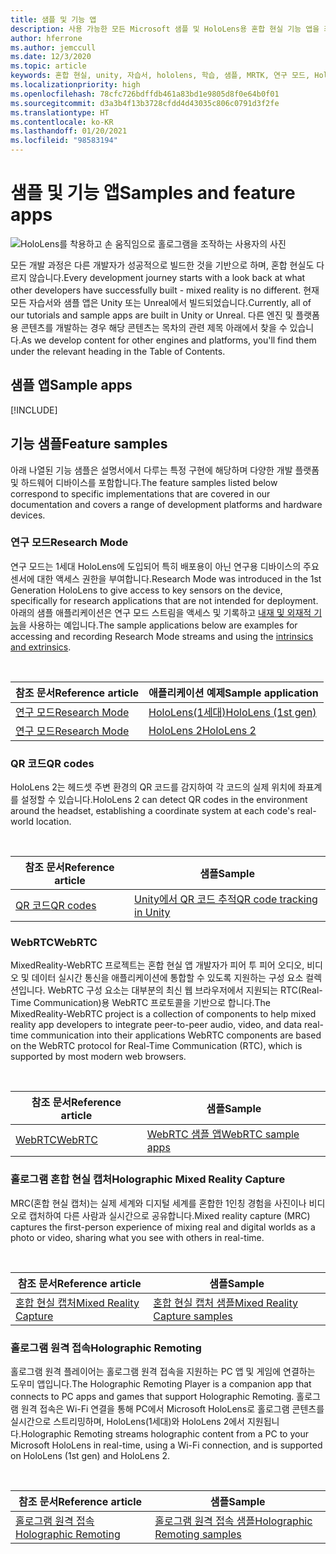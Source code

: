 ```yaml
---
title: 샘플 및 기능 앱
description: 사용 가능한 모든 Microsoft 샘플 및 HoloLens용 혼합 현실 기능 앱을 최신 상태로 유지합니다.
author: hferrone
ms.author: jemccull
ms.date: 12/3/2020
ms.topic: article
keywords: 혼합 현실, unity, 자습서, hololens, 학습, 샘플, MRTK, 연구 모드, HoloLens 2, qr 코드, WebRTC, 혼합 현실 캡처, 홀로그램 원격 접속, UX 도구
ms.localizationpriority: high
ms.openlocfilehash: 78cfc726bdffdb461a83bd1e9805d8f0e64b0f01
ms.sourcegitcommit: d3a3b4f13b3728cfdd4d43035c806c0791d3f2fe
ms.translationtype: HT
ms.contentlocale: ko-KR
ms.lasthandoff: 01/20/2021
ms.locfileid: "98583194"
---
```

# <a name="samples-and-feature-apps"></a><span data-ttu-id="85b62-104">샘플 및 기능 앱</span><span class="sxs-lookup"><span data-stu-id="85b62-104">Samples and feature apps</span></span>

![HoloLens를 착용하고 손 움직임으로 홀로그램을 조작하는 사용자의 사진](unreal/images/unreal-developer.jpg)

<span data-ttu-id="85b62-106">모든 개발 과정은 다른 개발자가 성공적으로 빌드한 것을 기반으로 하며, 혼합 현실도 다르지 않습니다.</span><span class="sxs-lookup"><span data-stu-id="85b62-106">Every development journey starts with a look back at what other developers have successfully built - mixed reality is no different.</span></span> <span data-ttu-id="85b62-107">현재 모든 자습서와 샘플 앱은 Unity 또는 Unreal에서 빌드되었습니다.</span><span class="sxs-lookup"><span data-stu-id="85b62-107">Currently, all of our tutorials and sample apps are built in Unity or Unreal.</span></span> <span data-ttu-id="85b62-108">다른 엔진 및 플랫폼용 콘텐츠를 개발하는 경우 해당 콘텐츠는 목차의 관련 제목 아래에서 찾을 수 있습니다.</span><span class="sxs-lookup"><span data-stu-id="85b62-108">As we develop content for other engines and platforms, you'll find them under the relevant heading in the Table of Contents.</span></span>

## <a name="sample-apps"></a><span data-ttu-id="85b62-109">샘플 앱</span><span class="sxs-lookup"><span data-stu-id="85b62-109">Sample apps</span></span>

[!INCLUDE[](includes/tabs-samples.md)]

## <a name="feature-samples"></a><span data-ttu-id="85b62-110">기능 샘플</span><span class="sxs-lookup"><span data-stu-id="85b62-110">Feature samples</span></span>

<span data-ttu-id="85b62-111">아래 나열된 기능 샘플은 설명서에서 다루는 특정 구현에 해당하며 다양한 개발 플랫폼 및 하드웨어 디바이스를 포함합니다.</span><span class="sxs-lookup"><span data-stu-id="85b62-111">The feature samples listed below correspond to specific implementations that are covered in our documentation and covers a range of development platforms and hardware devices.</span></span>

### <a name="research-mode"></a><span data-ttu-id="85b62-112">연구 모드</span><span class="sxs-lookup"><span data-stu-id="85b62-112">Research Mode</span></span>

<span data-ttu-id="85b62-113">연구 모드는 1세대 HoloLens에 도입되어 특히 배포용이 아닌 연구용 디바이스의 주요 센서에 대한 액세스 권한을 부여합니다.</span><span class="sxs-lookup"><span data-stu-id="85b62-113">Research Mode was introduced in the 1st Generation HoloLens to give access to key sensors on the device, specifically for research applications that are not intended for deployment.</span></span> <span data-ttu-id="85b62-114">아래의 샘플 애플리케이션은 연구 모드 스트림을 액세스 및 기록하고 [내재 및 외재적 기능](/windows/mixed-reality/locatable-camera#locating-the-device-camera-in-the-world)을 사용하는 예입니다.</span><span class="sxs-lookup"><span data-stu-id="85b62-114">The sample applications below are examples for accessing and recording Research Mode streams and using the [intrinsics and extrinsics](/windows/mixed-reality/locatable-camera#locating-the-device-camera-in-the-world).</span></span>

<br>

| <span data-ttu-id="85b62-115">참조 문서</span><span class="sxs-lookup"><span data-stu-id="85b62-115">Reference article</span></span> | <span data-ttu-id="85b62-116">애플리케이션 예제</span><span class="sxs-lookup"><span data-stu-id="85b62-116">Sample application</span></span> |
| --- | --- |
| [<span data-ttu-id="85b62-117">연구 모드</span><span class="sxs-lookup"><span data-stu-id="85b62-117">Research Mode</span></span>](platform-capabilities-and-apis/research-mode.md) | [<span data-ttu-id="85b62-118">HoloLens(1세대)</span><span class="sxs-lookup"><span data-stu-id="85b62-118">HoloLens (1st gen)</span></span>](https://github.com/microsoft/HoloLensForCV/tree/master/Samples) |
| [<span data-ttu-id="85b62-119">연구 모드</span><span class="sxs-lookup"><span data-stu-id="85b62-119">Research Mode</span></span>](platform-capabilities-and-apis/research-mode.md) | [<span data-ttu-id="85b62-120">HoloLens 2</span><span class="sxs-lookup"><span data-stu-id="85b62-120">HoloLens 2</span></span>](https://github.com/microsoft/HoloLens2ForCV/tree/main/Samples) |

### <a name="qr-codes"></a><span data-ttu-id="85b62-121">QR 코드</span><span class="sxs-lookup"><span data-stu-id="85b62-121">QR codes</span></span>

<span data-ttu-id="85b62-122">HoloLens 2는 헤드셋 주변 환경의 QR 코드를 감지하여 각 코드의 실제 위치에 좌표계를 설정할 수 있습니다.</span><span class="sxs-lookup"><span data-stu-id="85b62-122">HoloLens 2 can detect QR codes in the environment around the headset, establishing a coordinate system at each code's real-world location.</span></span>

<br>

| <span data-ttu-id="85b62-123">참조 문서</span><span class="sxs-lookup"><span data-stu-id="85b62-123">Reference article</span></span> | <span data-ttu-id="85b62-124">샘플</span><span class="sxs-lookup"><span data-stu-id="85b62-124">Sample</span></span> |
| --- | --- |
| [<span data-ttu-id="85b62-125">QR 코드</span><span class="sxs-lookup"><span data-stu-id="85b62-125">QR codes</span></span>](platform-capabilities-and-apis/qr-code-tracking.md) | [<span data-ttu-id="85b62-126">Unity에서 QR 코드 추적</span><span class="sxs-lookup"><span data-stu-id="85b62-126">QR code tracking in Unity</span></span>](https://github.com/chgatla-microsoft/QRTracking/tree/master/SampleQRCodes) |

### <a name="webrtc"></a><span data-ttu-id="85b62-127">WebRTC</span><span class="sxs-lookup"><span data-stu-id="85b62-127">WebRTC</span></span>

<span data-ttu-id="85b62-128">MixedReality-WebRTC 프로젝트는 혼합 현실 앱 개발자가 피어 투 피어 오디오, 비디오 및 데이터 실시간 통신을 애플리케이션에 통합할 수 있도록 지원하는 구성 요소 컬렉션입니다. WebRTC 구성 요소는 대부분의 최신 웹 브라우저에서 지원되는 RTC(Real-Time Communication)용 WebRTC 프로토콜을 기반으로 합니다.</span><span class="sxs-lookup"><span data-stu-id="85b62-128">The MixedReality-WebRTC project is a collection of components to help mixed reality app developers to integrate peer-to-peer audio, video, and data real-time communication into their applications WebRTC components are based on the WebRTC protocol for Real-Time Communication (RTC), which is supported by most modern web browsers.</span></span>

<br>

| <span data-ttu-id="85b62-129">참조 문서</span><span class="sxs-lookup"><span data-stu-id="85b62-129">Reference article</span></span> | <span data-ttu-id="85b62-130">샘플</span><span class="sxs-lookup"><span data-stu-id="85b62-130">Sample</span></span> |
| --- | --- |
| [<span data-ttu-id="85b62-131">WebRTC</span><span class="sxs-lookup"><span data-stu-id="85b62-131">WebRTC</span></span>](https://microsoft.github.io/MixedReality-WebRTC) | [<span data-ttu-id="85b62-132">WebRTC 샘플 앱</span><span class="sxs-lookup"><span data-stu-id="85b62-132">WebRTC sample apps</span></span>](https://github.com/microsoft/MixedReality-WebRTC/tree/master/examples) |

### <a name="holographic-mixed-reality-capture"></a><span data-ttu-id="85b62-133">홀로그램 혼합 현실 캡처</span><span class="sxs-lookup"><span data-stu-id="85b62-133">Holographic Mixed Reality Capture</span></span>

<span data-ttu-id="85b62-134">MRC(혼합 현실 캡처)는 실제 세계와 디지털 세계를 혼합한 1인칭 경험을 사진이나 비디오로 캡처하여 다른 사람과 실시간으로 공유합니다.</span><span class="sxs-lookup"><span data-stu-id="85b62-134">Mixed reality capture (MRC) captures the first-person experience of mixing real and digital worlds as a photo or video, sharing what you see with others in real-time.</span></span>

<br>

| <span data-ttu-id="85b62-135">참조 문서</span><span class="sxs-lookup"><span data-stu-id="85b62-135">Reference article</span></span> | <span data-ttu-id="85b62-136">샘플</span><span class="sxs-lookup"><span data-stu-id="85b62-136">Sample</span></span> |
| --- | --- |
| [<span data-ttu-id="85b62-137">혼합 현실 캡처</span><span class="sxs-lookup"><span data-stu-id="85b62-137">Mixed Reality Capture</span></span>](platform-capabilities-and-apis/mixed-reality-capture-for-developers.md) | [<span data-ttu-id="85b62-138">혼합 현실 캡처 샘플</span><span class="sxs-lookup"><span data-stu-id="85b62-138">Mixed Reality Capture samples</span></span>](/samples/microsoft/windows-universal-samples/holographicmixedrealitycapture/) |

### <a name="holographic-remoting"></a><span data-ttu-id="85b62-139">홀로그램 원격 접속</span><span class="sxs-lookup"><span data-stu-id="85b62-139">Holographic Remoting</span></span>

<span data-ttu-id="85b62-140">홀로그램 원격 플레이어는 홀로그램 원격 접속을 지원하는 PC 앱 및 게임에 연결하는 도우미 앱입니다.</span><span class="sxs-lookup"><span data-stu-id="85b62-140">The Holographic Remoting Player is a companion app that connects to PC apps and games that support Holographic Remoting.</span></span> <span data-ttu-id="85b62-141">홀로그램 원격 접속은 Wi-Fi 연결을 통해 PC에서 Microsoft HoloLens로 홀로그램 콘텐츠를 실시간으로 스트리밍하며, HoloLens(1세대)와 HoloLens 2에서 지원됩니다.</span><span class="sxs-lookup"><span data-stu-id="85b62-141">Holographic Remoting streams holographic content from a PC to your Microsoft HoloLens in real-time, using a Wi-Fi connection, and is supported on HoloLens (1st gen) and HoloLens 2.</span></span>

<br>

| <span data-ttu-id="85b62-142">참조 문서</span><span class="sxs-lookup"><span data-stu-id="85b62-142">Reference article</span></span> | <span data-ttu-id="85b62-143">샘플</span><span class="sxs-lookup"><span data-stu-id="85b62-143">Sample</span></span> |
| --- | --- |
| [<span data-ttu-id="85b62-144">홀로그램 원격 접속</span><span class="sxs-lookup"><span data-stu-id="85b62-144">Holographic Remoting</span></span>](platform-capabilities-and-apis/holographic-remoting-player.md) | [<span data-ttu-id="85b62-145">홀로그램 원격 접속 샘플</span><span class="sxs-lookup"><span data-stu-id="85b62-145">Holographic Remoting samples</span></span>](https://github.com/microsoft/MixedReality-HolographicRemoting-Samples) |